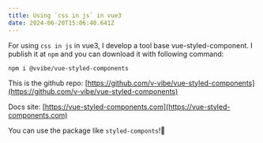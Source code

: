 ```yaml
---
title: Using `css in js` in vue3
date: 2024-06-20T15:06:40.641Z
---
```

F﻿or using `css in js` in vue3, I develop a tool base vue-styled-component. I publish it at `npm` and you can download it with following command:

```shell
n﻿pm i @vvibe/vue-styled-components
```

T﻿his is the github repo: [https://github.com/v-vibe/vue-styled-components](https://github.com/v-vibe/vue-styled-components)

D﻿ocs site: [https://vue-styled-components.com](https://vue-styled-components.com)

Y﻿ou can use the package like `styled-componts`!🥰